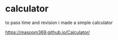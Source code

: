 # calculator
to pass time and revision i made a simple calculator

https://masoom369.github.io/Calculator/
